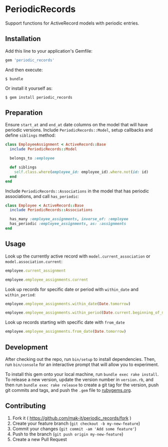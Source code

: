 # PeriodicRecords

Support functions for ActiveRecord models with periodic entries.

## Installation

Add this line to your application's Gemfile:

```ruby
gem 'periodic_records'
```

And then execute:

    $ bundle

Or install it yourself as:

    $ gem install periodic_records

## Preparation

Ensure `start_at` and `end_at` date columns on the model that will have periodic versions. Include `PeriodicRecords::Model`, setup callbacks and define `siblings` method:

```ruby
class EmployeeAssignment < ActiveRecord::Base
  include PeriodicRecords::Model

  belongs_to :employee

  def siblings
    self.class.where(employee_id: employee_id).where.not(id: id)
  end
end
```

Include `PeriodicRecords::Associations` in the model that has periodic associations, and call `has_periodic`:

```ruby
class Employee < ActiveRecord::Base
  include PeriodicRecords::Associations

  has_many :employee_assignments, inverse_of: :employee
  has_periodic :employee_assignments, as: :assignments
end
```

## Usage

Look up the currently active record with `model.current_association` or `model.association.current`:

```ruby
employee.current_assignment
```

```ruby
employee.employee_assignments.current
```

Look up records for specific date or period with `within_date` and `within_period`:

```ruby
employee.employee_assignments.within_date(Date.tomorrow)
```

```ruby
employee.employee_assignments.within_period(Date.current.beginning_of_month...Date.current.end_of_month)
```

Look up records starting with specific date with `from_date`

```ruby
employee.employee_assignments.from_date(Date.tomorrow)
```

## Development

After checking out the repo, run `bin/setup` to install dependencies. Then, run `bin/console` for an interactive prompt that will allow you to experiment.

To install this gem onto your local machine, run `bundle exec rake install`. To release a new version, update the version number in `version.rb`, and then run `bundle exec rake release` to create a git tag for the version, push git commits and tags, and push the `.gem` file to [rubygems.org](https://rubygems.org).

## Contributing

1. Fork it ( https://github.com/mak-it/periodic_records/fork )
2. Create your feature branch (`git checkout -b my-new-feature`)
3. Commit your changes (`git commit -am 'Add some feature'`)
4. Push to the branch (`git push origin my-new-feature`)
5. Create a new Pull Request
